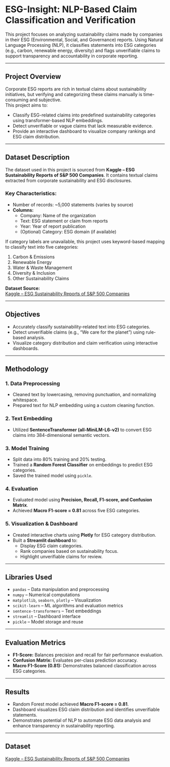 # ESG-Insight: NLP-Based Claim Classification and Verification

This project focuses on analyzing sustainability claims made by companies in their ESG (Environmental, Social, and Governance) reports. Using Natural Language Processing (NLP), it classifies statements into ESG categories (e.g., carbon, renewable energy, diversity) and flags unverifiable claims to support transparency and accountability in corporate reporting.

---
## Project Overview

Corporate ESG reports are rich in textual claims about sustainability initiatives, but verifying and categorizing these claims manually is time-consuming and subjective.  
This project aims to:

- Classify ESG-related claims into predefined sustainability categories using transformer-based NLP embeddings.
- Detect unverifiable or vague claims that lack measurable evidence.
- Provide an interactive dashboard to visualize company rankings and ESG claim distribution.

---

## Dataset Description

The dataset used in this project is sourced from **Kaggle – ESG Sustainability Reports of S&P 500 Companies**. It contains textual claims extracted from corporate sustainability and ESG disclosures.

### Key Characteristics:
- Number of records: ~5,000 statements (varies by source)
- **Columns:**
  - Company: Name of the organization  
  - Text: ESG statement or claim from reports  
  - Year: Year of report publication  
  - (Optional) Category: ESG domain (if available)

If category labels are unavailable, this project uses keyword-based mapping to classify text into five categories:

1. Carbon & Emissions  
2. Renewable Energy  
3. Water & Waste Management  
4. Diversity & Inclusion  
5. Other Sustainability Claims  

**Dataset Source:**  
[Kaggle – ESG Sustainability Reports of S&P 500 Companies](https://www.kaggle.com/datasets/synful/world-esg-sustainability-reports)

---

## Objectives

- Accurately classify sustainability-related text into ESG categories.  
- Detect unverifiable claims (e.g., “We care for the planet”) using rule-based analysis.  
- Visualize category distribution and claim verification using interactive dashboards.  

---

## Methodology

### 1. Data Preprocessing
- Cleaned text by lowercasing, removing punctuation, and normalizing whitespace.  
- Prepared text for NLP embedding using a custom cleaning function.

### 2. Text Embedding
- Utilized **SentenceTransformer (all-MiniLM-L6-v2)** to convert ESG claims into 384-dimensional semantic vectors.

### 3. Model Training
- Split data into 80% training and 20% testing.  
- Trained a **Random Forest Classifier** on embeddings to predict ESG categories.  
- Saved the trained model using `pickle`.

### 4. Evaluation
- Evaluated model using **Precision, Recall, F1-score, and Confusion Matrix**.  
- Achieved **Macro F1-score = 0.81** across five ESG categories.

### 5. Visualization & Dashboard
- Created interactive charts using **Plotly** for ESG category distribution.  
- Built a **Streamlit dashboard** to:  
  - Display ESG claim categories.  
  - Rank companies based on sustainability focus.  
  - Highlight unverifiable claims for review.

---

## Libraries Used

- `pandas` – Data manipulation and preprocessing  
- `numpy` – Numerical computations  
- `matplotlib`, `seaborn`, `plotly` – Visualization  
- `scikit-learn` – ML algorithms and evaluation metrics  
- `sentence-transformers` – Text embeddings  
- `streamlit` – Dashboard interface  
- `pickle` – Model storage and reuse  

---

## Evaluation Metrics

- **F1-Score:** Balances precision and recall for fair performance evaluation.  
- **Confusion Matrix:** Evaluates per-class prediction accuracy.  
- **Macro F1-Score (0.81):** Demonstrates balanced classification across ESG categories.

---

## Results

- Random Forest model achieved **Macro F1-score = 0.81**.  
- Dashboard visualizes ESG claim distribution and identifies unverifiable statements.  
- Demonstrates potential of NLP to automate ESG data analysis and enhance transparency in sustainability reporting.

---

## Dataset
[Kaggle – ESG Sustainability Reports of S&P 500 Companies](https://www.kaggle.com/datasets/synful/world-esg-sustainability-reports)


